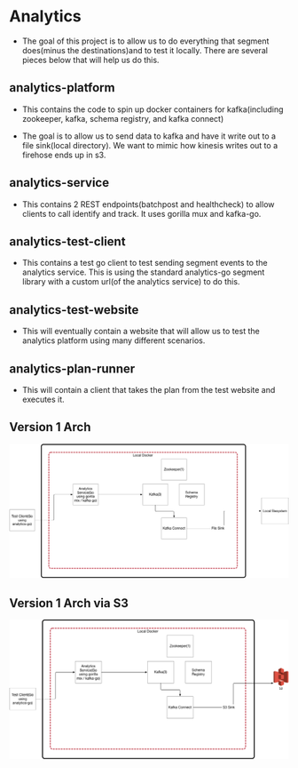 # Analytics

- The goal of this project is to allow us to do everything that segment does(minus the destinations)and to test it locally.  There are several pieces below that will help us do this.

## analytics-platform

- This contains the code to spin up docker containers for kafka(including zookeeper, kafka, schema registry, and kafka connect)

- The goal is to allow us to send data to kafka and have it write out to a file sink(local directory). We want to mimic how kinesis writes out to a firehose ends up in s3.

## analytics-service

- This contains 2 REST endpoints(batchpost and healthcheck) to allow clients to call identify and track.  It uses gorilla mux and kafka-go.

## analytics-test-client

- This contains a test go client to test sending segment events to the analytics service.  This is using the standard analytics-go segment library with a custom url(of the analytics service) to do this.

## analytics-test-website

- This will eventually contain a website that will allow us to test the analytics platform using many different scenarios.

## analytics-plan-runner

- This will contain a client that takes the plan from the test website and executes it.

## Version 1 Arch

![alt text](./arch_images/AnalyticsPlatformLocal_8_30_19.jpg)

## Version 1 Arch via S3

![alt text](./arch_images/AnalyticsPlatformS3_10_3_19.jpg)
